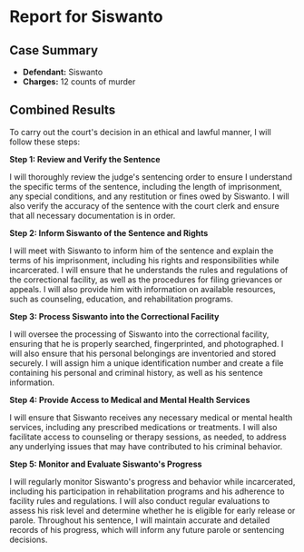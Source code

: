 
# Report for Siswanto

## Case Summary
- **Defendant:** Siswanto
- **Charges:** 12 counts of murder

## Combined Results
To carry out the court's decision in an ethical and lawful manner, I will follow these steps:

**Step 1: Review and Verify the Sentence**

I will thoroughly review the judge's sentencing order to ensure I understand the specific terms of the sentence, including the length of imprisonment, any special conditions, and any restitution or fines owed by Siswanto. I will also verify the accuracy of the sentence with the court clerk and ensure that all necessary documentation is in order.

**Step 2: Inform Siswanto of the Sentence and Rights**

I will meet with Siswanto to inform him of the sentence and explain the terms of his imprisonment, including his rights and responsibilities while incarcerated. I will ensure that he understands the rules and regulations of the correctional facility, as well as the procedures for filing grievances or appeals. I will also provide him with information on available resources, such as counseling, education, and rehabilitation programs.

**Step 3: Process Siswanto into the Correctional Facility**

I will oversee the processing of Siswanto into the correctional facility, ensuring that he is properly searched, fingerprinted, and photographed. I will also ensure that his personal belongings are inventoried and stored securely. I will assign him a unique identification number and create a file containing his personal and criminal history, as well as his sentence information.

**Step 4: Provide Access to Medical and Mental Health Services**

I will ensure that Siswanto receives any necessary medical or mental health services, including any prescribed medications or treatments. I will also facilitate access to counseling or therapy sessions, as needed, to address any underlying issues that may have contributed to his criminal behavior.

**Step 5: Monitor and Evaluate Siswanto's Progress**

I will regularly monitor Siswanto's progress and behavior while incarcerated, including his participation in rehabilitation programs and his adherence to facility rules and regulations. I will also conduct regular evaluations to assess his risk level and determine whether he is eligible for early release or parole. Throughout his sentence, I will maintain accurate and detailed records of his progress, which will inform any future parole or sentencing decisions.
